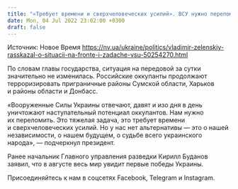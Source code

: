 ```yaml
---
title: "«Требует времени и сверхчеловеческих усилий». ВСУ нужно переломить оккупантов — Зеленский"
date: Mon, 04 Jul 2022 23:02:00 +0300
draft: false
---
```

Источник: Новое Время https://nv.ua/ukraine/politics/vladimir-zelenskiy-rasskazal-o-situacii-na-fronte-i-zadache-vsu-50254270.html


 По словам главы государства, ситуация на передовой за сутки значительно не изменилась. Российские оккупанты продолжают терроризировать приграничные районы Сумской области, Харьков и районы области и Донбасс.

«Вооруженные Силы Украины отвечают, давят и изо дня в день уничтожают наступательный потенциал оккупантов. Нам нужно их переломить. Это тяжелая задача, это требует времени и сверхчеловеческих усилий. Но у нас нет альтернативы — это о нашей независимости, о нашем будущем, о судьбе всего украинского народа», — подчеркнул президент.

Ранее начальник Главного управления разведки Кирилл Буданов заявил, что в августе весь мир увидит первые победы Украины.

Присоединяйтесь к нам в соцсетях Facebook, Telegram и Instagram.
